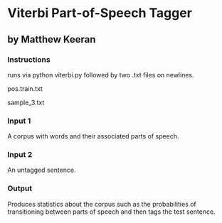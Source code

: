 # Viterbi Part-of-Speech Tagger 
## by Matthew Keeran

### Instructions
runs via python viterbi.py followed by two .txt files on newlines.

pos.train.txt

sample_3.txt

### Input 1
A corpus with words and their associated parts of speech.
### Input 2
An untagged sentence.
### Output
Produces statistics about the corpus such as the probabilities of transitioning between parts of speech and then tags the test sentence.
